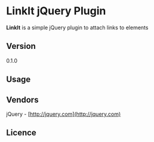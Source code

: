 # LinkIt jQuery Plugin #

**LinkIt** is a simple jQuery plugin to attach links to elements

## Version ##
0.1.0

## Usage ##


## Vendors ##
jQuery - [http://jquery.com](http://jquery.com)

## Licence ##
